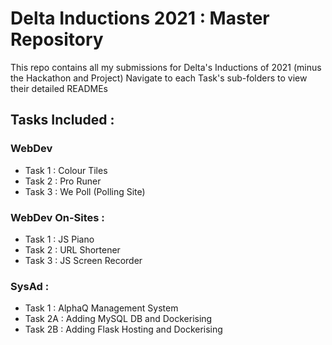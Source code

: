 # Delta Inductions 2021 : Master Repository
This repo contains all my submissions for Delta's Inductions of 2021 (minus the Hackathon and Project)
Navigate to each Task's sub-folders to view their detailed READMEs

## Tasks Included :
### WebDev
<ul>
    <li> Task 1 : Colour Tiles </li>
    <li> Task 2 : Pro Runer </li>
    <li> Task 3 : We Poll (Polling Site) </li>
</ul>

### WebDev On-Sites :
<ul>
    <li> Task 1 : JS Piano </li>
    <li> Task 2 : URL Shortener </li>
    <li> Task 3 : JS Screen Recorder </li>
</ul>

### SysAd :
<ul>
    <li>Task 1 : AlphaQ Management System </li>
    <li>Task 2A : Adding MySQL DB and Dockerising</li>
    <li>Task 2B : Adding Flask Hosting and Dockerising</li>
</ul>
